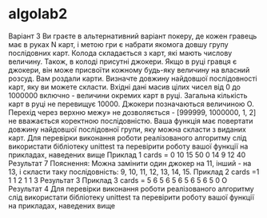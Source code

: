 # algolab2
Варіант 3
Ви граєте в альтернативний варіант покеру, де кожен гравець має в руках N карт, і метою гри є набрати якомога довшу групу послідовних карт. Колода складається з карт, які мають числову величину. Також, в колоді присутні джокери. Якщо в руці гравця є джокери, він може присвоїти кожному будь-яку
величину на власний розсуд. Вам роздали карти. Визначте довжину
найдовшої послідовності карт, яку ви
можете скласти.
Вхідні дані масив цілих чисел від 0 до
1000000 включно - величини окремих
карт в руці. Загальна кількість карт в руці не перевищує 10000. Джокери
позначаються величиною О.
Перехід через верхню межу» не дозволяється - [999999, 1000000, 1,
2] не вважається коректною послідовністю.
Ваша функція має повертати довжину найдовшої послідовної групи, яку можна
скласти з виданих карт.
Для перевірки виконання роботи реалізованого алгоритму слід використати бібліотеку unittest та перевірити роботу вашої функції на
прикладах, наведених вище
Приклад 1 cards = 0 10 15 50 0 14 9 12 40
Результат 7 Пояснення: Можна замінити один джокер на 11, інший - на 13, і скласти таку послідовність: 9, 10, 11, 12,
13, 14, 15.
Приклад 2 cards =1 1 1 2 1 1 3 Результат 3
Приклад 3 cards = 5 6 5 6 5 6 5 6 5 6 5 0
О Результат 4
Для перевірки виконання роботи реалізованого алгоритму слід використати бібліотеку unittest та перевірити роботу вашої функції на
прикладах, наведених вище
